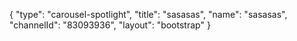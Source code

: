 {
    "type": "carousel-spotlight",
    "title": "sasasas",
    "name": "sasasas",
    "channelId": "83093936",
    "layout": "bootstrap"
}